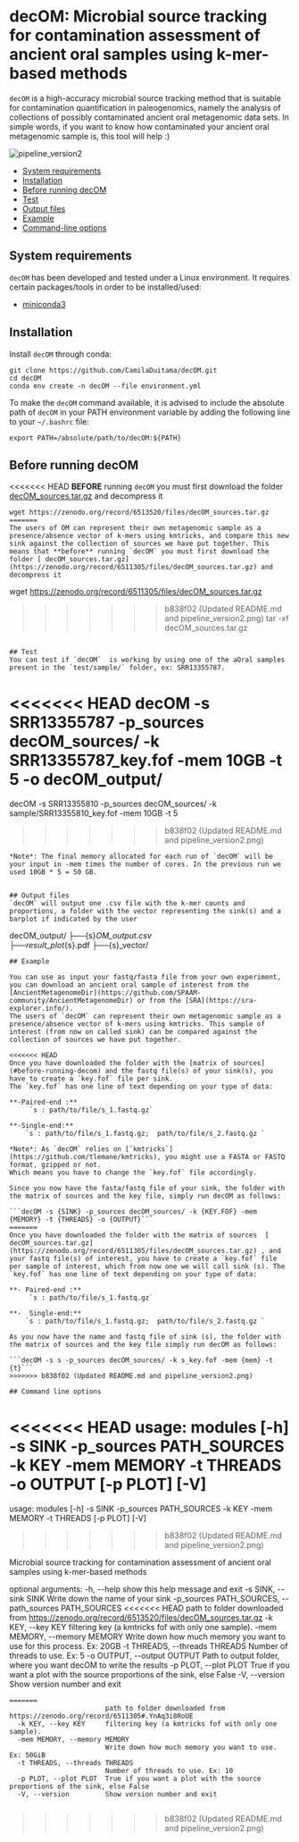 
# decOM: Microbial source tracking for contamination assessment of ancient oral samples using k-mer-based methods

`decOM`  is a high-accuracy microbial source tracking method that is suitable for contamination quantification in paleogenomics, namely the analysis of collections of possibly contaminated ancient oral metagenomic data sets. In simple words, if you want to know how contaminated your ancient oral metagenomic sample is, this tool will help :)

![pipeline_version2](https://raw.githubusercontent.com/CamilaDuitama/decOM/master/images/pipeline_version2.png?token=GHSAT0AAAAAABNF5TKQVZ7GWFJNDVX6VDVAYSGEMGA)

+ [System requirements](#system-requirements)
+ [Installation](#installation)
+ [Before running decOM](#before-running-decom)
+ [Test](#test)
+ [Output files](#output-files)
+ [Example](#example)
+ [Command-line options](#command-line-options)

## System requirements

`decOM`  has been developed and tested under a Linux environment.
It requires certain packages/tools in order to be installed/used: 
+ [miniconda3](https://conda.io/en/latest/miniconda.html)

## Installation

Install `decOM` through conda:
```
git clone https://github.com/CamilaDuitama/decOM.git
cd decOM
conda env create -n decOM --file environment.yml
```
To make the ``decOM`` command available, it is advised to include the absolute path of `decOM`  in your PATH environment variable by adding the following line to your `~/.bashrc` file:

```
export PATH=/absolute/path/to/decOM:${PATH}
```

## Before running decOM

<<<<<<< HEAD
**BEFORE** running `decOM` you must first download the folder [ decOM_sources.tar.gz](https://zenodo.org/record/6513520/files/decOM_sources.tar.gz) and decompress it
```
wget https://zenodo.org/record/6513520/files/decOM_sources.tar.gz
=======
The users of OM can represent their own metagenomic sample as a presence/absence vector of k-mers using kmtricks, and compare this new sink against the collection of sources we have put together. This means that **before** running `decOM` you must first download the folder [ decOM_sources.tar.gz](https://zenodo.org/record/6511305/files/decOM_sources.tar.gz) and decompress it
```
wget https://zenodo.org/record/6511305/files/decOM_sources.tar.gz
>>>>>>> b838f02 (Updated README.md and pipeline_version2.png)
tar -xf decOM_sources.tar.gz
```

## Test
You can test if `decOM`  is working by using one of the aOral samples present in the `test/sample/` folder, ex: SRR13355787. 
```
<<<<<<< HEAD
decOM -s SRR13355787 -p_sources decOM_sources/ -k SRR13355787_key.fof -mem 10GB -t 5 -o decOM_output/
=======
decOM -s SRR13355810 -p_sources decOM_sources/ -k sample/SRR13355810_key.fof -mem 10GB -t 5
>>>>>>> b838f02 (Updated README.md and pipeline_version2.png)
```
*Note*: The final memory allocated for each run of `decOM` will be your input in -mem times the number of cores. In the previous run we used 10GB * 5 = 50 GB.


## Output files
`decOM` will output one .csv file with the k-mer counts and proportions, a folder with the vector representing the sink(s) and a barplot if indicated by the user

```
decOM_output/
├──{s}_OM_output.csv  
├──result_plot_{s}.pdf
├──{s}_vector/
```
## Example

You can use as input your fastq/fasta file from your own experiment, you can download an ancient oral sample of interest from the [AncientMetagenomeDir](https://github.com/SPAAM-community/AncientMetagenomeDir) or from the [SRA](https://sra-explorer.info/).
The users of `decOM` can represent their own metagenomic sample as a presence/absence vector of k-mers using kmtricks. This sample of interest (from now on called sink) can be compared against the collection of sources we have put together.

<<<<<<< HEAD
Once you have downloaded the folder with the [matrix of sources](#before-running-decom) and the fastq file(s) of your sink(s), you have to create a `key.fof` file per sink. 
The `key.fof` has one line of text depending on your type of data:

**-Paired-end :**
	 `s : path/to/file/s_1.fastq.gz`

**-Single-end:**
	`s : path/to/file/s_1.fastq.gz;  path/to/file/s_2.fastq.gz `

*Note*: As `decOM` relies on [`kmtricks`](https://github.com/tlemane/kmtricks), you might use a FASTA or FASTQ format, gzipped or not. 
Which means you have to change the `key.fof` file accordingly.

Since you now have the fasta/fastq file of your sink, the folder with the matrix of sources and the key file, simply run decOM as follows:

```decOM -s {SINK} -p_sources decOM_sources/ -k {KEY.FOF} -mem {MEMORY} -t {THREADS} -o {OUTPUT}```
=======
Once you have downloaded the folder with the matrix of sources  [ decOM_sources.tar.gz](https://zenodo.org/record/6511305/files/decOM_sources.tar.gz) , and your fastq file(s) of interest, you have to create a `key.fof` file per sample of interest, which from now one we will call sink (s). The `key.fof` has one line of text depending on your type of data:

**- Paired-end :**
	 `s : path/to/file/s_1.fastq.gz`

**-  Single-end:**
	`s : path/to/file/s_1.fastq.gz;  path/to/file/s_2.fastq.gz `

As you now have the name and fastq file of sink (s), the folder with the matrix of sources and the key file simply run decOM as follows:

```decOM -s s -p_sources decOM_sources/ -k s_key.fof -mem {mem} -t {t}```
>>>>>>> b838f02 (Updated README.md and pipeline_version2.png)

## Command line options

```
<<<<<<< HEAD
usage: modules [-h] -s SINK -p_sources PATH_SOURCES -k KEY -mem MEMORY -t THREADS -o OUTPUT [-p PLOT] [-V]
=======
usage: modules [-h] -s SINK -p_sources PATH_SOURCES -k KEY -mem MEMORY -t THREADS [-p PLOT] [-V]
>>>>>>> b838f02 (Updated README.md and pipeline_version2.png)

Microbial source tracking for contamination assessment of ancient oral samples using k-mer-based methods

optional arguments:
  -h, --help            show this help message and exit
  -s SINK, --sink SINK  Write down the name of your sink
  -p_sources PATH_SOURCES, --path_sources PATH_SOURCES
<<<<<<< HEAD
                        path to folder downloaded from https://zenodo.org/record/6513520/files/decOM_sources.tar.gz
  -k KEY, --key KEY     filtering key (a kmtricks fof with only one sample).
  -mem MEMORY, --memory MEMORY
                        Write down how much memory you want to use for this process. Ex: 20GB
  -t THREADS, --threads THREADS
                        Number of threads to use. Ex: 5
  -o OUTPUT, --output OUTPUT
                        Path to output folder, where you want decOM to write the results
  -p PLOT, --plot PLOT  True if you want a plot with the source proportions of the sink, else False
  -V, --version         Show version number and exit

```
=======
                        path to folder downloaded from https://zenodo.org/record/6511305#.YnAq3i8RoUE
  -k KEY, --key KEY     filtering key (a kmtricks fof with only one sample).
  -mem MEMORY, --memory MEMORY
                        Write down how much memory you want to use. Ex: 50GiB
  -t THREADS, --threads THREADS
                        Number of threads to use. Ex: 10
  -p PLOT, --plot PLOT  True if you want a plot with the source proportions of the sink, else False
  -V, --version         Show version number and exit


```

>>>>>>> b838f02 (Updated README.md and pipeline_version2.png)
